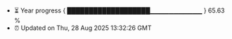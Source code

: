 - ⏳ Year progress { ███████████████████▁▁▁▁▁▁▁▁▁▁▁ } 65.63 %
- ⏰ Updated on Thu, 28 Aug 2025 13:32:26 GMT

